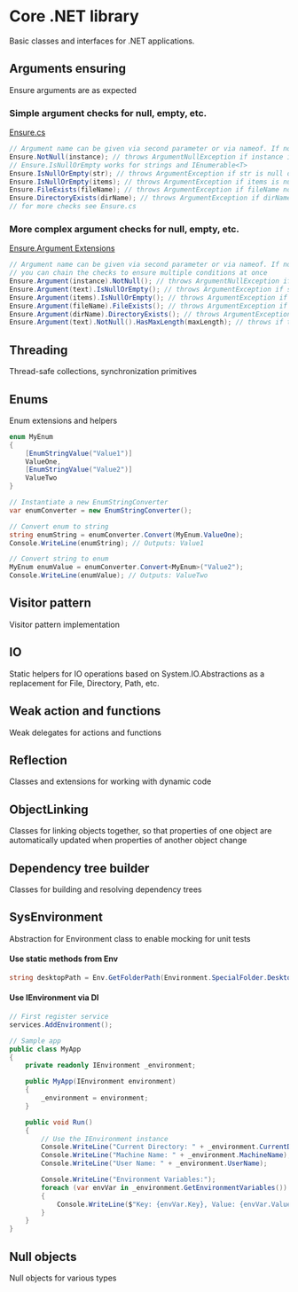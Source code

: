 # Core .NET library

Basic classes and interfaces for .NET applications. 

## Arguments ensuring
Ensure arguments are as expected

### Simple argument checks for null, empty, etc.
[Ensure.cs](CreativeCoders.Core/Ensure.cs)
```csharp
// Argument name can be given via second parameter or via nameof. If none is given, the name of variable is used.
Ensure.NotNull(instance); // throws ArgumentNullException if instance is null
// Ensure.IsNullOrEmpty works for strings and IEnumerable<T>
Ensure.IsNullOrEmpty(str); // throws ArgumentException if str is null or empty
Ensure.IsNullOrEmpty(items); // throws ArgumentException if items is null or empty
Ensure.FileExists(fileName); // throws ArgumentException if fileName not exists
Ensure.DirectoryExists(dirName); // throws ArgumentException if dirName not exists
// for more checks see Ensure.cs
```
### More complex argument checks for null, empty, etc.
[Ensure.Argument Extensions](CreativeCoders.Core/EnsureArguments/Extensions)
```csharp
// Argument name can be given via second parameter or via nameof. If none is given, the name of variable is used.
// you can chain the checks to ensure multiple conditions at once
Ensure.Argument(instance).NotNull(); // throws ArgumentNullException if instance is null
Ensure.Argument(text).IsNullOrEmpty(); // throws ArgumentException if str is null or empty
Ensure.Argument(items).IsNullOrEmpty(); // throws ArgumentException if items is null or empty
Ensure.Argument(fileName).FileExists(); // throws ArgumentException if fileName not exists
Ensure.Argument(dirName).DirectoryExists(); // throws ArgumentException if dirName not exists
Ensure.Argument(text).NotNull().HasMaxLength(maxLength); // throws if text is null or exceeds max length
```

## Threading
Thread-safe collections, synchronization primitives

## Enums
Enum extensions and helpers

```csharp
enum MyEnum
{
    [EnumStringValue("Value1")]
    ValueOne,
    [EnumStringValue("Value2")]
    ValueTwo
}

// Instantiate a new EnumStringConverter
var enumConverter = new EnumStringConverter();

// Convert enum to string
string enumString = enumConverter.Convert(MyEnum.ValueOne); 
Console.WriteLine(enumString); // Outputs: Value1

// Convert string to enum
MyEnum enumValue = enumConverter.Convert<MyEnum>("Value2");
Console.WriteLine(enumValue); // Outputs: ValueTwo
```

## Visitor pattern
Visitor pattern implementation

## IO
Static helpers for IO operations based on System.IO.Abstractions as a replacement for File, Directory, Path, etc.

## Weak action and functions
Weak delegates for actions and functions

## Reflection
Classes and extensions for working with dynamic code

## ObjectLinking
Classes for linking objects together, so that properties of one object are automatically updated when properties of another object change

## Dependency tree builder
Classes for building and resolving dependency trees

## SysEnvironment
Abstraction for Environment class to enable mocking for unit tests

#### Use static methods from Env
```csharp
string desktopPath = Env.GetFolderPath(Environment.SpecialFolder.Desktop);
```

#### Use IEnvironment via DI
```csharp
// First register service
services.AddEnvironment();

// Sample app
public class MyApp
{
    private readonly IEnvironment _environment;

    public MyApp(IEnvironment environment)
    {
        _environment = environment;
    }

    public void Run()
    {
        // Use the IEnvironment instance
        Console.WriteLine("Current Directory: " + _environment.CurrentDirectory);
        Console.WriteLine("Machine Name: " + _environment.MachineName);
        Console.WriteLine("User Name: " + _environment.UserName);

        Console.WriteLine("Environment Variables:");
        foreach (var envVar in _environment.GetEnvironmentVariables())
        {
            Console.WriteLine($"Key: {envVar.Key}, Value: {envVar.Value}");
        }
    }
}
```

## Null objects
Null objects for various types
